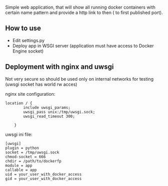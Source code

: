 Simple web application, that will show all running docker containers with certain name pattern
and provide a http link to then ( to first published port).

How to use
----------

* Edit settings.py 
* Deploy app in WSGI server (application must have access to Docker Engine socket)

Deployment with nginx and uwsgi
-------------------------------

Not very secure so should be used only on internal networks for testing (uwsgi socket has world rw acces)

nginx site configuration:
```
location / {
		include uwsgi_params;
		uwsgi_pass unix:/tmp/uwsgi.sock;
		uwsgi_read_timeout 300;

	}
```

uwsgi ini file:
```
[uwsgi]
plugin = python
socket = /tmp/uwsgi.sock
chmod-socket = 666
chdir = /path/to/dockerfp
module = app
callable = app
uid = your_user_with_docker_access
gid = your_user_with_docker_access
```

